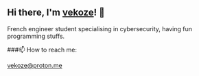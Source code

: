 ## Hi there, I'm [vekoze](https://vekoze.xyz)! 👋

French engineer student specialising in cybersecurity, having fun programming stuffs.

###📫 How to reach me:

vekoze@proton.me

<!--
**Vekoze/vekoze** is a ✨ _special_ ✨ repository because its `README.md` (this file) appears on your GitHub profile.

Here are some ideas to get you started:

- 🔭 I’m currently working on ...
- 🌱 I’m currently learning ...
- 👯 I’m looking to collaborate on ...
- 🤔 I’m looking for help with ...
- 💬 Ask me about ...
- 📫 How to reach me: ...
- 😄 Pronouns: ...
- ⚡ Fun fact: ...
-->
